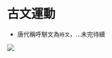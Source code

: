 <!-- 2022 © MaoHuPi -->
# 古文運動

* 唐代稱呼駢文為`時文`，...未完待續

![](https://img.yamol.tw/file/619a32d715c0f.jpg)